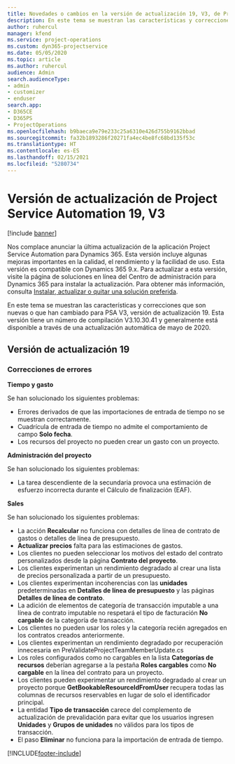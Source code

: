 ```yaml
---
title: Novedades o cambios en la versión de actualización 19, V3, de Project Service Automation
description: En este tema se muestran las características y correcciones que están disponibles en la versión de actualización 19, V3, de Project Service Automation.
author: ruhercul
manager: kfend
ms.service: project-operations
ms.custom: dyn365-projectservice
ms.date: 05/05/2020
ms.topic: article
ms.author: ruhercul
audience: Admin
search.audienceType:
- admin
- customizer
- enduser
search.app:
- D365CE
- D365PS
- ProjectOperations
ms.openlocfilehash: b9baeca9e79e233c25a6310e426d755b9162bbad
ms.sourcegitcommit: fa32b1893286f20271fa4ec4be8fc68bd135f53c
ms.translationtype: HT
ms.contentlocale: es-ES
ms.lasthandoff: 02/15/2021
ms.locfileid: "5280734"
---
```

# <a name="project-service-automation-update-release-19-v3"></a>Versión de actualización de Project Service Automation 19, V3

[!include [banner](../includes/psa-now-project-operations.md)]

Nos complace anunciar la última actualización de la aplicación Project Service Automation para Dynamics 365. Esta versión incluye algunas mejoras importantes en la calidad, el rendimiento y la facilidad de uso. Esta versión es compatible con Dynamics 365 9.x. Para actualizar a esta versión, visite la página de soluciones en línea del Centro de administración para Dynamics 365 para instalar la actualización. Para obtener más información, consulta [Instalar, actualizar o quitar una solución preferida](https://docs.microsoft.com/power-platform/admin/install-remove-preferred-solution).

En este tema se muestran las características y correcciones que son nuevas o que han cambiado para PSA V3, versión de actualización 19. Esta versión tiene un número de compilación V3.10.30.41 y generalmente está disponible a través de una actualización automática de mayo de 2020.

## <a name="update-release-19"></a>Versión de actualización 19

### <a name="bug-fixes"></a>Correcciones de errores

**Tiempo y gasto**

Se han solucionado los siguientes problemas: 

- Errores derivados de que las importaciones de entrada de tiempo no se muestran correctamente.
- Cuadrícula de entrada de tiempo no admite el comportamiento de campo **Solo fecha**.
- Los recursos del proyecto no pueden crear un gasto con un proyecto.

**Administración del proyecto**

Se han solucionado los siguientes problemas: 

-  La tarea descendiente de la secundaria provoca una estimación de esfuerzo incorrecta durante el Cálculo de finalización (EAF).

**Sales**

Se han solucionado los siguientes problemas: 

- La acción **Recalcular** no funciona con detalles de línea de contrato de gastos o detalles de línea de presupuesto.
- **Actualizar precios** falta para las estimaciones de gastos.
-  Los clientes no pueden seleccionar los motivos del estado del contrato personalizados desde la página **Contrato del proyecto**.
- Los clientes experimentan un rendimiento degradado al crear una lista de precios personalizada a partir de un presupuesto.
- Los clientes experimentan incoherencias con las **unidades** predeterminadas en **Detalles de línea de presupuesto** y las páginas **Detalles de línea de contrato**.
- La adición de elementos de categoría de transacción imputable a una línea de contrato imputable no respetará el tipo de facturación **No cargable** de la categoría de transacción.
- Los clientes no pueden usar los roles y la categoría recién agregados en los contratos creados anteriormente.
- Los clientes experimentan un rendimiento degradado por recuperación innecesaria en PreValidateProjectTeamMemberUpdate.cs
- Los roles configurados como no cargables en la lista **Categorías de recursos** deberían agregarse a la pestaña **Roles cargables** como **No cargable** en la línea del contrato para un proyecto.
- Los clientes pueden experimentar un rendimiento degradado al crear un proyecto porque **GetBookableResourceIdFromUser** recupera todas las columnas de recursos reservables en lugar de solo el identificador principal.
- La entidad **Tipo de transacción** carece del complemento de actualización de prevalidación para evitar que los usuarios ingresen **Unidades** y **Grupos de unidades** no válidos para los tipos de transacción.
- El paso **Eliminar** no funciona para la importación de entrada de tiempo.


[!INCLUDE[footer-include](../includes/footer-banner.md)]